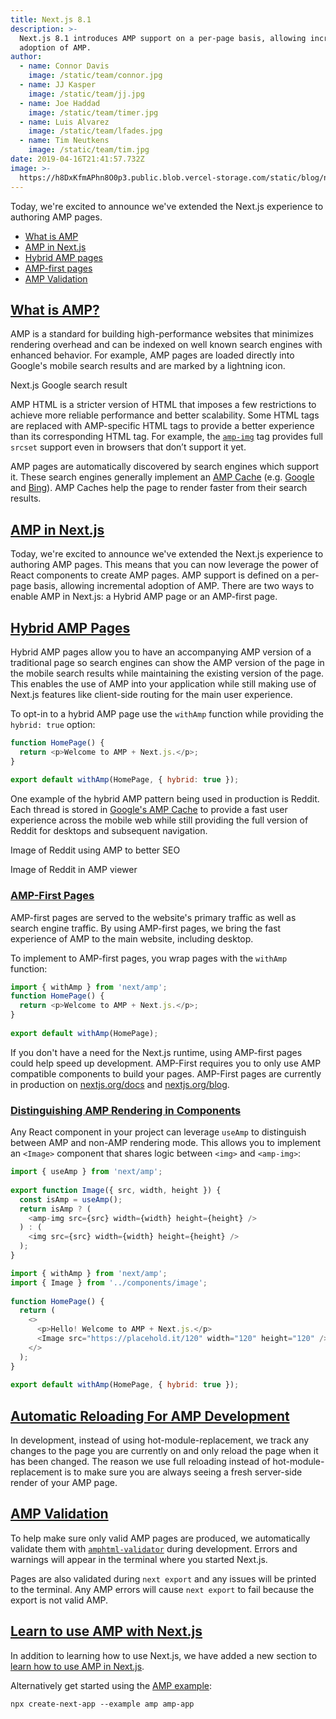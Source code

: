 ```yaml
---
title: Next.js 8.1
description: >-
  Next.js 8.1 introduces AMP support on a per-page basis, allowing incremental
  adoption of AMP.
author:
  - name: Connor Davis
    image: /static/team/connor.jpg
  - name: JJ Kasper
    image: /static/team/jj.jpg
  - name: Joe Haddad
    image: /static/team/timer.jpg
  - name: Luis Alvarez
    image: /static/team/lfades.jpg
  - name: Tim Neutkens
    image: /static/team/tim.jpg
date: 2019-04-16T21:41:57.732Z
image: >-
  https://h8DxKfmAPhn8O0p3.public.blob.vercel-storage.com/static/blog/next-8-1/twitter-card.png
---
```


Today, we're excited to announce we've extended the Next.js experience to authoring AMP pages.

*   [What is AMP](#what-is-amp)
*   [AMP in Next.js](#amp-in-nextjs)
*   [Hybrid AMP pages](#hybrid-amp-pages)
*   [AMP-first pages](#amp-first-pages)
*   [AMP Validation](#amp-validation)

[What is AMP?](#what-is-amp)
----------------------------

AMP is a standard for building high-performance websites that minimizes rendering overhead and can be indexed on well known search engines with enhanced behavior. For example, AMP pages are loaded directly into Google's mobile search results and are marked by a lightning icon.

Next.js Google search result

AMP HTML is a stricter version of HTML that imposes a few restrictions to achieve more reliable performance and better scalability. Some HTML tags are replaced with AMP-specific HTML tags to provide a better experience than its corresponding HTML tag. For example, the [`amp-img`](https://amp.dev/documentation/components/amp-img) tag provides full `srcset` support even in browsers that don’t support it yet.

AMP pages are automatically discovered by search engines which support it. These search engines generally implement an [AMP Cache](https://amp.dev/documentation/guides-and-tutorials/learn/amp-caches-and-cors/how_amp_pages_are_cached) (e.g. [Google](https://developers.google.com/amp/cache/) and [Bing](https://www.bing.com/webmaster/help/bing-amp-cache-bc1c884c)). AMP Caches help the page to render faster from their search results.

[AMP in Next.js](#amp-in-nextjs)
--------------------------------

Today, we're excited to announce we've extended the Next.js experience to authoring AMP pages. This means that you can now leverage the power of React components to create AMP pages. AMP support is defined on a per-page basis, allowing incremental adoption of AMP. There are two ways to enable AMP in Next.js: a Hybrid AMP page or an AMP-first page.

[Hybrid AMP Pages](#hybrid-amp-pages)
-------------------------------------

Hybrid AMP pages allow you to have an accompanying AMP version of a traditional page so search engines can show the AMP version of the page in the mobile search results while maintaining the existing version of the page. This enables the use of AMP into your application while still making use of Next.js features like client-side routing for the main user experience.

To opt-in to a hybrid AMP page use the `withAmp` function while providing the `hybrid: true` option:

```js filename="pages/index.js"
function HomePage() {
  return <p>Welcome to AMP + Next.js.</p>;
}
 
export default withAmp(HomePage, { hybrid: true });
```

One example of the hybrid AMP pattern being used in production is Reddit. Each thread is stored in [Google's AMP Cache](https://developers.google.com/amp/cache/) to provide a fast user experience across the mobile web while still providing the full version of Reddit for desktops and subsequent navigation.

Image of Reddit using AMP to better SEO

Image of Reddit in AMP viewer

### [AMP-First Pages](#amp-first-pages)

AMP-first pages are served to the website's primary traffic as well as search engine traffic. By using AMP-first pages, we bring the fast experience of AMP to the main website, including desktop.

To implement to AMP-first pages, you wrap pages with the `withAmp` function:

```js filename="pages/index.js"
import { withAmp } from 'next/amp';
function HomePage() {
  return <p>Welcome to AMP + Next.js.</p>;
}
 
export default withAmp(HomePage);
```

If you don't have a need for the Next.js runtime, using AMP-first pages could help speed up development. AMP-First requires you to only use AMP compatible components to build your pages. AMP-First pages are currently in production on [nextjs.org/docs](http://nextjs.org/docs) and [nextjs.org/blog](http://nextjs.org/blog).

### [Distinguishing AMP Rendering in Components](#distinguishing-amp-rendering-in-components)

Any React component in your project can leverage `useAmp` to distinguish between AMP and non-AMP rendering mode. This allows you to implement an `<Image>` component that shares logic between `<img>` and `<amp-img>`:

```js filename="components/image.js"
import { useAmp } from 'next/amp';
 
export function Image({ src, width, height }) {
  const isAmp = useAmp();
  return isAmp ? (
    <amp-img src={src} width={width} height={height} />
  ) : (
    <img src={src} width={width} height={height} />
  );
}
```

```js filename="pages/index.js"
import { withAmp } from 'next/amp';
import { Image } from '../components/image';
 
function HomePage() {
  return (
    <>
      <p>Hello! Welcome to AMP + Next.js.</p>
      <Image src="https://placehold.it/120" width="120" height="120" />
    </>
  );
}
 
export default withAmp(HomePage, { hybrid: true });
```

[Automatic Reloading For AMP Development](#automatic-reloading-for-amp-development)
-----------------------------------------------------------------------------------

In development, instead of using hot-module-replacement, we track any changes to the page you are currently on and only reload the page when it has been changed. The reason we use full reloading instead of hot-module-replacement is to make sure you are always seeing a fresh server-side render of your AMP page.

[AMP Validation](#amp-validation)
---------------------------------

To help make sure only valid AMP pages are produced, we automatically validate them with [`amphtml-validator`](https://www.npmjs.com/package/amphtml-validator) during development. Errors and warnings will appear in the terminal where you started Next.js.

Pages are also validated during `next export` and any issues will be printed to the terminal. Any AMP errors will cause `next export` to fail because the export is not valid AMP.

[Learn to use AMP with Next.js](#learn-to-use-amp-with-nextjs)
--------------------------------------------------------------

In addition to learning how to use Next.js, we have added a new section to [learn how to use AMP in Next.js](/learn/excel/amp).

Alternatively get started using the [AMP example](https://github.com/vercel/next.js/tree/canary/examples/amp):

```
npx create-next-app --example amp amp-app
```
